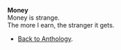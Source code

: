 **Money**  
Money is strange.  
The more I earn, the stranger it gets.  

- <a href="https://kushalsamant.github.io/anthology.html">Back to Anthology</a>.  
